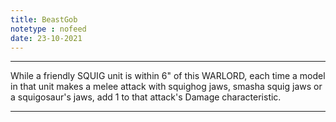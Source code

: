 ```yaml
---
title: BeastGob
notetype : nofeed
date: 23-10-2021
---
```


---

While a friendly <CLAN> SQUIG unit is within 6" of this WARLORD, each time a model in that unit makes a melee attack with squighog jaws, smasha squig jaws or a squigosaur's jaws, add 1 to that attack's Damage characteristic.

---